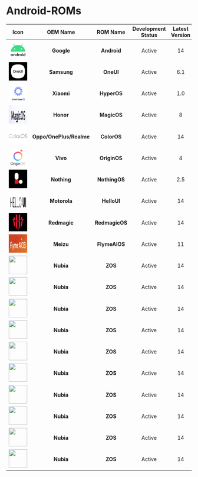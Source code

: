 # Android-ROMs

|                          Icon                           |        OEM Name         |    ROM Name    | Development Status | Latest Version |   Website   |
| :-----------------------------------------------------: | :---------------------: | :------------: | :----------------: | :------------: | :---------: |
|  <img src="Icons/Android.png" width="50" height="50">   |       **Google**        |  **Android**   |       Active       |       14       | [Website]() |
|   <img src="Icons/OneUI.png" width="50" height="50">    |       **Samsung**       |   **OneUI**    |       Active       |      6.1       | [Website]() |
|  <img src="Icons/HyperOS.png" width="50" height="50">   |       **Xiaomi**        |  **HyperOS**   |       Active       |      1.0       | [Website]() |
|  <img src="Icons/MagicOS.png" width="50" height="50">   |        **Honor**        |  **MagicOS**   |       Active       |       8        | [Website]() |
|  <img src="Icons/ColorOS.png" width="50" height="50">   | **Oppo/OnePlus/Realme** |  **ColorOS**   |       Active       |       14       | [Website]() |
|  <img src="Icons/OriginOS.png" width="50" height="50">  |        **Vivo**         |  **OriginOS**  |       Active       |       4        | [Website]() |
| <img src="Icons/NothingOS.png" width="50" height="50">  |       **Nothing**       | **NothingOS**  |       Active       |      2.5       | [Website]() |
|  <img src="Icons/HelloUI.png" width="50" height="50">   |      **Motorola**       |  **HelloUI**   |       Active       |       14       | [Website]() |
| <img src="Icons/RedmagicOS.png" width="50" height="50"> |      **Redmagic**       | **RedmagicOS** |       Active       |       14       | [Website]() |
| <img src="Icons/FlymeAIOS.png" width="50" height="50">  |        **Meizu**        | **FlymeAIOS**  |       Active       |       11       | [Website]() |
|    <img src="Icons/ZOS.png" width="50" height="50">     |        **Nubia**        |    **ZOS**     |       Active       |       14       | [Website]() |
|    <img src="Icons/ZOS.png" width="50" height="50">     |        **Nubia**        |    **ZOS**     |       Active       |       14       | [Website]() |
|    <img src="Icons/ZOS.png" width="50" height="50">     |        **Nubia**        |    **ZOS**     |       Active       |       14       | [Website]() |
|    <img src="Icons/ZOS.png" width="50" height="50">     |        **Nubia**        |    **ZOS**     |       Active       |       14       | [Website]() |
|    <img src="Icons/ZOS.png" width="50" height="50">     |        **Nubia**        |    **ZOS**     |       Active       |       14       | [Website]() |
|    <img src="Icons/ZOS.png" width="50" height="50">     |        **Nubia**        |    **ZOS**     |       Active       |       14       | [Website]() |
|    <img src="Icons/ZOS.png" width="50" height="50">     |        **Nubia**        |    **ZOS**     |       Active       |       14       | [Website]() |
|    <img src="Icons/ZOS.png" width="50" height="50">     |        **Nubia**        |    **ZOS**     |       Active       |       14       | [Website]() |
|    <img src="Icons/ZOS.png" width="50" height="50">     |        **Nubia**        |    **ZOS**     |       Active       |       14       | [Website]() |
|    <img src="Icons/ZOS.png" width="50" height="50">     |        **Nubia**        |    **ZOS**     |       Active       |       14       | [Website]() |
